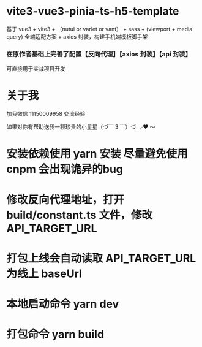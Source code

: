 # vite3-vue3-pinia-ts-h5-template

基于 vue3 + vite3 + （nutui or varlet or vant） + sass + (viewport + media query) 全端适配方案 + axios 封装，构建手机端模板脚手架

### 在原作者基础上完善了配置【反向代理】【axios 封装】【api 封装】

可直接用于实战项目开发

# 关于我

加我微信 11150009958 交流经验

如果对你有帮助送我一颗珍贵的小星星（づ￣ 3 ￣）づ ╭❤ ～

# 安装依赖使用 yarn 安装 尽量避免使用cnpm 会出现诡异的bug

# 修改反向代理地址，打开 build/constant.ts 文件，修改 API_TARGET_URL

# 打包上线会自动读取 API_TARGET_URL 为线上 baseUrl

# 本地启动命令 yarn dev

# 打包命令 yarn build
